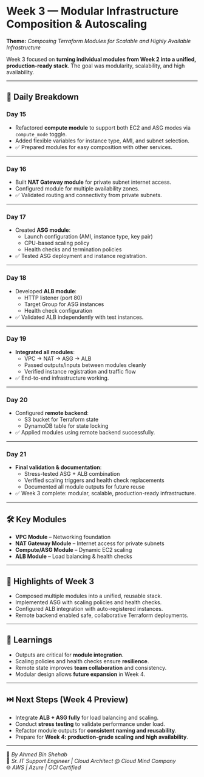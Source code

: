 # Week 3 — Modular Infrastructure Composition & Autoscaling

**Theme:** *Composing Terraform Modules for Scalable and Highly Available Infrastructure*

Week 3 focused on **turning individual modules from Week 2 into a unified, production-ready stack**. The goal was modularity, scalability, and high availability.

---

## 📅 Daily Breakdown

### **Day 15**
- Refactored **compute module** to support both EC2 and ASG modes via `compute_mode` toggle.
- Added flexible variables for instance type, AMI, and subnet selection.
- ✅ Prepared modules for easy composition with other services.

---

### **Day 16**
- Built **NAT Gateway module** for private subnet internet access.
- Configured module for multiple availability zones.
- ✅ Validated routing and connectivity from private subnets.

---

### **Day 17**
- Created **ASG module**:
  - Launch configuration (AMI, instance type, key pair)
  - CPU-based scaling policy
  - Health checks and termination policies
- ✅ Tested ASG deployment and instance registration.

---

### **Day 18**
- Developed **ALB module**:
  - HTTP listener (port 80)
  - Target Group for ASG instances
  - Health check configuration
- ✅ Validated ALB independently with test instances.

---

### **Day 19**
- **Integrated all modules**:
  - VPC → NAT → ASG → ALB
  - Passed outputs/inputs between modules cleanly
  - Verified instance registration and traffic flow
- ✅ End-to-end infrastructure working.

---

### **Day 20**
- Configured **remote backend**:
  - S3 bucket for Terraform state
  - DynamoDB table for state locking
- ✅ Applied modules using remote backend successfully.

---

### **Day 21**
- **Final validation & documentation**:
  - Stress-tested ASG + ALB combination
  - Verified scaling triggers and health check replacements
  - Documented all module outputs for future reuse
- ✅ Week 3 complete: modular, scalable, production-ready infrastructure.

---

## 🛠️ Key Modules

- **VPC Module** – Networking foundation
- **NAT Gateway Module** – Internet access for private subnets
- **Compute/ASG Module** – Dynamic EC2 scaling
- **ALB Module** – Load balancing & health checks

---

## 🌟 Highlights of Week 3

- Composed multiple modules into a unified, reusable stack.
- Implemented ASG with scaling policies and health checks.
- Configured ALB integration with auto-registered instances.
- Remote backend enabled safe, collaborative Terraform deployments.

---

## 📖 Learnings

- Outputs are critical for **module integration**.
- Scaling policies and health checks ensure **resilience**.
- Remote state improves **team collaboration** and consistency.
- Modular design allows **future expansion** in Week 4.

---

## ⏭️ Next Steps (Week 4 Preview)

- Integrate **ALB + ASG fully** for load balancing and scaling.
- Conduct **stress testing** to validate performance under load.
- Refactor module outputs for **consistent naming and reusability**.
- Prepare for **Week 4: production-grade scaling and high availability**.

---

📍 *By Ahmed Bin Shehab*  
💼 *Sr. IT Support Engineer | Cloud Architect @ Cloud Mind Company*  
🌐 *AWS | Azure | OCI Certified*

